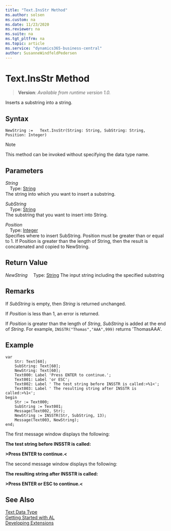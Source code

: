 ```yaml
---
title: "Text.InsStr Method"
ms.author: solsen
ms.custom: na
ms.date: 11/23/2020
ms.reviewer: na
ms.suite: na
ms.tgt_pltfrm: na
ms.topic: article
ms.service: "dynamics365-business-central"
author: SusanneWindfeldPedersen
---
```

[//]: # (START>DO_NOT_EDIT)
[//]: # (IMPORTANT:Do not edit any of the content between here and the END>DO_NOT_EDIT.)
[//]: # (Any modifications should be made in the .xml files in the ModernDev repo.)
# Text.InsStr Method
> **Version**: _Available from runtime version 1.0._

Inserts a substring into a string.


## Syntax
```
NewString :=   Text.InsStr(String: String, SubString: String, Position: Integer)
```
> [!NOTE]
> This method can be invoked without specifying the data type name.
## Parameters
*String*  
&emsp;Type: [String](../string/string-data-type.md)  
The string into which you want to insert a substring.
        
*SubString*  
&emsp;Type: [String](../string/string-data-type.md)  
The substring that you want to insert into String.
        
*Position*  
&emsp;Type: [Integer](../integer/integer-data-type.md)  
Specifies where to insert SubString. Position must be greater than or equal to 1. If Position is greater than the length of String, then the result is concatenated and copied to NewString.  


## Return Value
*NewString*
&emsp;Type: [String](../string/string-data-type.md)
The input string including the specified substring


[//]: # (IMPORTANT: END>DO_NOT_EDIT)

## Remarks  
 If *SubString* is empty, then *String* is returned unchanged.  
  
 If *Position* is less than 1, an error is returned.  
  
 If *Position* is greater than the length of *String*, *SubString* is added at the end of *String*. For example, `INSSTR("Thomas","AAA",999)` returns 'ThomasAAA'.  
  
## Example   
```
var
    Str: Text[60];  
    SubString: Text[60];  
    NewString: Text[60]; 
    Text000: Label 'Press ENTER to continue.';  
    Text001: Label 'or ESC';
    Text002: Label ' The test string before INSSTR is called:>%1<';
    Text003: Label ' The resulting string after INSSTR is called:>%1<'; 
begin
    Str := Text000;  
    SubString := Text001;  
    Message(Text002, Str);  
    NewString := INSSTR(Str, SubString, 13);  
    Message(Text003, NewString);  
end;
```  
  
 The first message window displays the following:  
  
 **The test string before INSSTR is called:**  
  
 **>Press ENTER to continue.\<**  
  
 The second message window displays the following:  
  
 **The resulting string after INSSTR is called:**  
  
 **>Press ENTER or ESC to continue.\<**  

## See Also
[Text Data Type](text-data-type.md)  
[Getting Started with AL](../../devenv-get-started.md)  
[Developing Extensions](../../devenv-dev-overview.md)